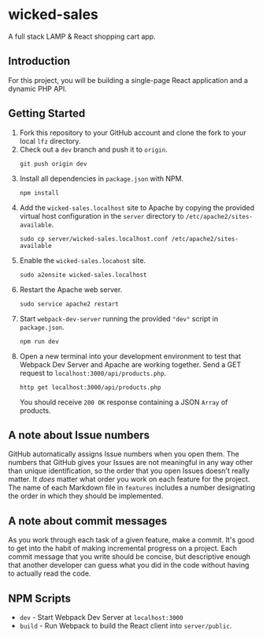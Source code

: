 # wicked-sales

A full stack LAMP & React shopping cart app.

## Introduction

For this project, you will be building a single-page React application and a dynamic PHP API.

## Getting Started

1. Fork this repository to your GitHub account and clone the fork to your local `lfz` directory.
2. Check out a `dev` branch and push it to `origin`.
    ```
    git push origin dev
    ```
3. Install all dependencies in `package.json` with NPM.
    ```
    npm install
    ```
4. Add the `wicked-sales.localhost` site to Apache by copying the provided virtual host configuration in the `server` directory to `/etc/apache2/sites-available`.
    ```
    sudo cp server/wicked-sales.localhost.conf /etc/apache2/sites-available
    ```
5. Enable the `wicked-sales.locahost` site.
   ```
   sudo a2ensite wicked-sales.localhost
   ```
6. Restart the Apache web server.
   ```
   sudo service apache2 restart
   ```
7. Start `webpack-dev-server` running the provided `"dev"` script in `package.json`.
   ```
   npm run dev
   ```
8. Open a new terminal into your development environment to test that Webpack Dev Server and Apache are working together. Send a GET request to `localhost:3000/api/products.php`.
   ```
   http get localhost:3000/api/products.php
   ```
   You should receive `200 OK` response containing a JSON `Array` of products.


## A note about Issue numbers

GitHub automatically assigns Issue numbers when you open them. The numbers that GitHub gives your Issues are not meaningful in any way other than unique identification, so the order that you open Issues doesn't really matter. It _does_ matter what order you work on each feature for the project. The name of each Markdown file in `features` includes a number designating the order in which they should be implemented.

## A note about commit messages

As you work through each task of a given feature, make a commit. It's good to get into the habit of making incremental progress on a project. Each commit message that you write should be concise, but descriptive enough that another developer can guess what you did in the code without having to actually read the code.

## NPM Scripts

- `dev` - Start Webpack Dev Server at `localhost:3000`
- `build` - Run Webpack to build the React client into `server/public`.
